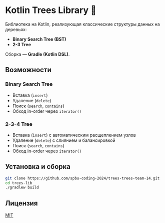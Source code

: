 # Kotlin Trees Library 🌳

Библиотека на Kotlin, реализующая классические структуры данных на деревьях:  
- **Binary Search Tree (BST)**  
- **2-3 Tree**

Сборка — **Gradle (Kotlin DSL)**.  

## Возможности

### Binary Search Tree
- Вставка (`insert`)
- Удаление (`delete`)
- Поиск (`search`, `contains`)
- Обход in-order через `iterator()`

### 2-3-4 Tree
- Вставка (`insert`) с автоматическим расщеплением узлов
- Удаление (`delete`) с слиянием и балансировкой
- Поиск (`search`, `contains`)
- Обход in-order через `iterator()`

## Установка и сборка

```bash
git clone https://github.com/spbu-coding-2024/trees-trees-team-14.git
cd trees-lib
./gradlew build
```

## Лицензия
[MIT](https://choosealicense.com/licenses/mit/)

